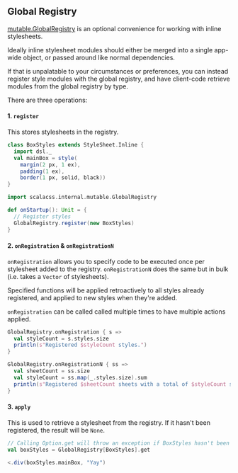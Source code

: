 ## Global Registry

[mutable.GlobalRegistry](https://github.com/japgolly/scalacss/blob/master/core/src/main/scala/scalacss/internal/mutable/GlobalRegistry.scala)
is an optional convenience for working with inline stylesheets.

Ideally inline stylesheet modules should either be merged into a single app-wide object,
or passed around like normal dependencies.

If that is unpalatable to your circumstances or preferences,
you can instead register style modules with the global registry,
and have client-code retrieve modules from the global registry by type.

There are three operations:

#### 1. `register`
This stores stylesheets in the registry.

```scala
class BoxStyles extends StyleSheet.Inline {
  import dsl._
  val mainBox = style(
    margin(2 px, 1 ex),
    padding(1 ex),
    border(1 px, solid, black))
}
```

```scala
import scalacss.internal.mutable.GlobalRegistry

def onStartup(): Unit = {
  // Register styles
  GlobalRegistry.register(new BoxStyles)
}
```

#### 2. `onRegistration` & `onRegistrationN`
`onRegistration` allows you to specify code to be executed once per stylesheet
added to the registry.
`onRegistrationN` does the same but in bulk (i.e. takes a `Vector` of stylesheets).

Specified functions will be applied retroactively to all styles already registered,
and applied to new styles when they're added.

`onRegistration` can be called called multiple times to have multiple actions applied.

```scala
GlobalRegistry.onRegistration { s =>
  val styleCount = s.styles.size
  println(s"Registered $styleCount styles.")
}

GlobalRegistry.onRegistrationN { ss =>
  val sheetCount = ss.size
  val styleCount = ss.map(_.styles.size).sum
  println(s"Registered $sheetCount sheets with a total of $styleCount styles.")
}
```

#### 3. `apply`
This is used to retrieve a stylesheet from the registry.
If it hasn't been registered, the result will be `None`.

```scala
// Calling Option.get will throw an exception if BoxStyles hasn't been registered
val boxStyles = GlobalRegistry[BoxStyles].get

<.div(boxStyles.mainBox, "Yay")
```
